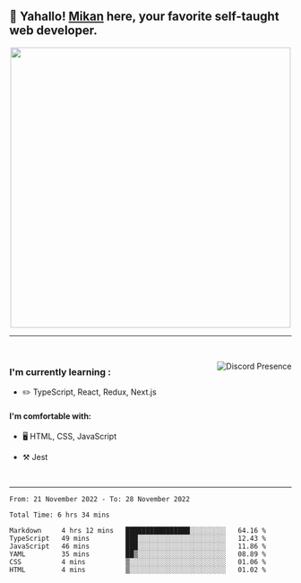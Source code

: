 ## :tangerine: Yahallo! <a href="https://twitter.com/mika__alpha">Mikan</a> here, your favorite self-taught web developer.

<p align='center'>

<img src='https://i.pinimg.com/originals/20/fe/d7/20fed70ead3a2190c2859e024e825cb7.gif'  width='500'>

</p>

---

<br clear='left'/>

<a href="https://discord.com/users/1029464575604699166/" target="_blank" rel="nofollow"> <img src="https://lanyard-profile-readme.vercel.app/api/1029464575604699166?idleMessage=Probably%20doing%20something%20else..." alt="Discord Presence" align="right"></a>

### I'm currently learning :

- :pencil2: TypeScript, React, Redux, Next.js

#### I'm comfortable with:

- 🖥️ HTML, CSS, JavaScript

- :hammer_and_pick: Jest

<br clear='right'/>

---

<!--START_SECTION:waka-->

```text
From: 21 November 2022 - To: 28 November 2022

Total Time: 6 hrs 34 mins

Markdown     4 hrs 12 mins   ████████████████░░░░░░░░░   64.16 %
TypeScript   49 mins         ███░░░░░░░░░░░░░░░░░░░░░░   12.43 %
JavaScript   46 mins         ███░░░░░░░░░░░░░░░░░░░░░░   11.86 %
YAML         35 mins         ██▒░░░░░░░░░░░░░░░░░░░░░░   08.89 %
CSS          4 mins          ▒░░░░░░░░░░░░░░░░░░░░░░░░   01.06 %
HTML         4 mins          ▒░░░░░░░░░░░░░░░░░░░░░░░░   01.02 %
```

<!--END_SECTION:waka-->
